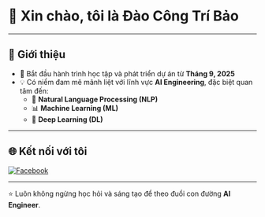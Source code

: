 # 👋 Xin chào, tôi là **Đào Công Trí Bảo**

---

## 📌 Giới thiệu
- 🚀 Bắt đầu hành trình học tập và phát triển dự án từ **Tháng 9, 2025**  
- 💡 Có niềm đam mê mãnh liệt với lĩnh vực **AI Engineering**, đặc biệt quan tâm đến:  
  - 🧠 **Natural Language Processing (NLP)**  
  - 📊 **Machine Learning (ML)**  
  - 🤖 **Deep Learning (DL)**  

---

## 🌐 Kết nối với tôi
[![Facebook](https://img.shields.io/badge/Facebook-1877F2?style=for-the-badge&logo=facebook&logoColor=white)](https://www.facebook.com/tbao09x)

---

⭐ Luôn không ngừng học hỏi và sáng tạo để theo đuổi con đường **AI Engineer**.
